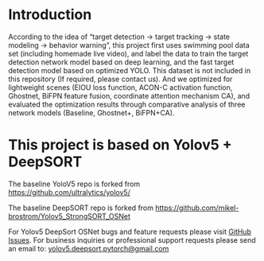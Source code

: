 # Introduction

According to the idea of “target detection → target tracking → state modeling → behavior warning”, this project first uses swimming pool data set (including homemade live video), and label the data to train the target detection network model based on deep learning, and the fast target detection model based on optimized YOLO. This dataset is not included in this repository (If required, please contact us). And we optimized for lightweight scenes (EIOU loss function, ACON-C activation function, Ghostnet, BiFPN feature fusion, coordinate attention mechanism CA), and evaluated the optimization results through comparative analysis of three network models (Baseline, Ghostnet+, BiFPN+CA). 



# This project is based on Yolov5 + DeepSORT 

The baseline YoloV5 repo is forked from  https://github.com/ultralytics/yolov5/

The baseline DeepSORT repo is forked from  https://github.com/mikel-brostrom/Yolov5_StrongSORT_OSNet

For Yolov5 DeepSort OSNet bugs and feature requests please visit [GitHub Issues](https://github.com/mikel-brostrom/Yolov5_StrongSORT_OSNet/issues). For business inquiries or professional support requests please send an email to: yolov5.deepsort.pytorch@gmail.com
